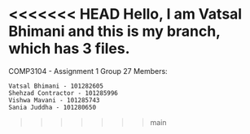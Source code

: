 <<<<<<< HEAD
Hello, I am Vatsal Bhimani and this is my branch, which has 3 files. 
=======
COMP3104 - Assignment 1 
Group 27 Members:


    Vatsal Bhimani - 101282605  
    Shehzad Contractor - 101285996
    Vishwa Mavani - 101285743
    Sania Juddha - 101280650
>>>>>>> main
